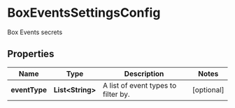 

# BoxEventsSettingsConfig

Box Events secrets

## Properties

| Name | Type | Description | Notes |
|------------ | ------------- | ------------- | -------------|
|**eventType** | **List&lt;String&gt;** | A list of event types to filter by. |  [optional] |



